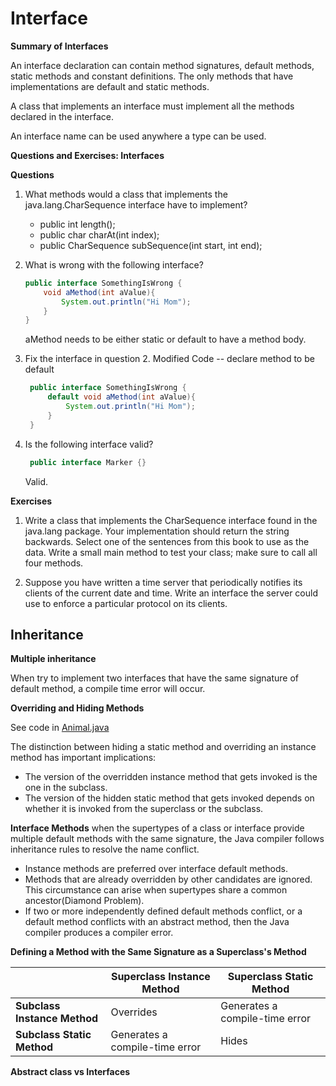# Interface
**Summary of Interfaces**

An interface declaration can contain method signatures, default methods, static methods and constant definitions. The only methods that have implementations are default and static methods.

A class that implements an interface must implement all the methods declared in the interface.

An interface name can be used anywhere a type can be used.

**Questions and Exercises: Interfaces**

**Questions**

1. What methods would a class that implements the java.lang.CharSequence interface have to implement?
    - public int length();
    - public char charAt(int index);
    - public CharSequence subSequence(int start, int end);
    
2. What is wrong with the following interface?
    ```java   
   public interface SomethingIsWrong {
        void aMethod(int aValue){
            System.out.println("Hi Mom");
        }
   }
   ```
   aMethod needs to be either static or default to have a method body.

3. Fix the interface in question 2.
    Modified Code -- declare method to be default
   ```java
    public interface SomethingIsWrong {
        default void aMethod(int aValue){
            System.out.println("Hi Mom");
        }
    }
   ```
4. Is the following interface valid?
   ```java
    public interface Marker {}
   ```
   Valid.

**Exercises**
1. Write a class that implements the CharSequence interface found in the java.lang package. Your implementation should return the string backwards. Select one of the sentences from this book to use as the data. Write a small main method to test your class; make sure to call all four methods.
   
2. Suppose you have written a time server that periodically notifies its clients of the current date and time. Write an interface the server could use to enforce a particular protocol on its clients.


## Inheritance

**Multiple inheritance**

When try to implement two interfaces that have the same signature of default method,
a compile time error will occur.

**Overriding and Hiding Methods**

See code in [Animal.java](../src/Interface/Animal.java)

The distinction between hiding a static method and overriding an instance method has important implications:

- The version of the overridden instance method that gets invoked is the one in the subclass.
- The version of the hidden static method that gets invoked depends on whether it is invoked from the superclass or the subclass.

**Interface Methods**
when the supertypes of a class or interface provide multiple default methods with the same signature, the Java compiler follows inheritance rules to resolve the name conflict.
- Instance methods are preferred over interface default methods.
- Methods that are already overridden by other candidates are ignored. This circumstance can arise when supertypes share a common ancestor(Diamond Problem).
- If two or more independently defined default methods conflict, or a default method conflicts with an abstract method, then the Java compiler produces a compiler error.

**Defining a Method with the Same Signature as a Superclass's Method**

|                              | Superclass Instance Method     | Superclass Static Method       |
| ---------------------------- | ------------------------------ | ------------------------------ |
| **Subclass Instance Method** | Overrides                      | Generates a compile-time error |
| **Subclass Static Method**   | Generates a compile-time error | Hides                          |

**Abstract class vs Interfaces**
